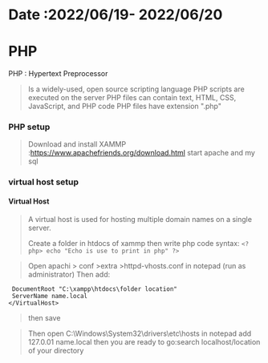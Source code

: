 # Date :2022/06/19- 2022/06/20

# PHP
 PHP : Hypertext Preprocessor
 >Is a widely-used, open source scripting language
 >PHP scripts are executed on the server
 >PHP files can contain text, HTML, CSS, JavaScript, and PHP code
 >PHP files have extension ".php"

 
### PHP setup
 >
 >Download and install XAMMP :https://www.apachefriends.org/download.html
 >start apache and my sql

### virtual host setup
 >
 #### Virtual Host
  >A virtual host is used for hosting multiple domain names on a single server. 
 >
 >Create a folder in htdocs of xammp then write php code
   >syntax:
     ```<?php>
        echo "Echo is use to print in php"
        ?> 
     ```

 >Open apachi > conf >extra >httpd-vhosts.conf in notepad (run as administrator)
 >Then add:
   ``` <VirtualHost *:80>
    DocumentRoot "C:\xampp\htdocs\folder location"
    ServerName name.local
   </VirtualHost>
   ```
 > then save

 >Then open C:\Windows\System32\drivers\etc\hosts in notepad 
 >add 127.0.01 name.local
 >then you are ready to go:search localhost/location of your directory



